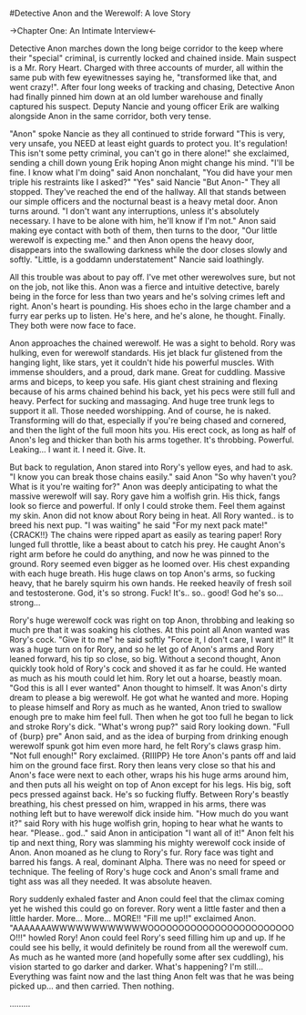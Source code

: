 #Detective Anon and the Werewolf: A love Story

->Chapter One: An Intimate Interview<-


Detective Anon marches down the long beige corridor to the keep where their "special" criminal, is currently locked and chained inside. Main suspect is a Mr. Rory Heart. Charged with three accounts of murder, all within the same pub with few eyewitnesses saying he, "transformed like that, and went crazy!". After four long weeks of tracking and chasing, Detective Anon had finally pinned him down at an old lumber warehouse and finally captured his suspect. Deputy Nancie and young officer Erik are walking alongside Anon in the same corridor, both very tense.

"Anon" spoke Nancie as they all continued to stride forward "This is very, very unsafe, you NEED at least eight guards to protect you. It's regulation! This isn't some petty criminal, you can't go in there alone!" she exclaimed, sending a chill down young Erik hoping Anon might change his mind.
"I'll be fine. I know what I'm doing" said Anon nonchalant, "You did have your men triple his restraints like I asked?"
"Yes" said Nancie "But Anon-"
They all stopped. They've reached the end of the hallway. All that stands between our simple officers and the nocturnal beast is a heavy metal door. Anon turns around.
"I don't want any interruptions, unless it's absolutely necessary. I have to be alone with him, he'll know if I'm not." Anon said making eye contact with both of them, then turns to the door, "Our little werewolf is expecting me." and then Anon opens the heavy door, disappears into the swallowing darkness while the door closes slowly and softly.
"Little, is a goddamn understatement" Nancie said loathingly.

All this trouble was about to pay off. I've met other werewolves sure, but not on the job, not like this. Anon was a fierce and intuitive detective, barely being in the force for less than two years and he's solving crimes left and right. Anon's heart is pounding. His shoes echo in the large chamber and a furry ear perks up to listen. He's here, and he's alone, he thought. Finally. They both were now face to face.

Anon approaches the chained werewolf. He was a sight to behold. Rory was hulking, even for werewolf standards. His jet black fur glistened from the hanging light, like stars, yet it couldn't hide his powerful muscles. With immense shoulders, and a proud, dark mane. Great for cuddling. Massive arms and biceps, to keep you safe. His giant chest straining and flexing because of his arms chained behind his back, yet his pecs were still full and heavy. Perfect for sucking and massaging. And huge tree trunk legs to support it all. Those needed worshipping. And of course, he is naked. Transforming will do that, especially if you're being chased and cornered, and then the light of the full moon hits you. His erect cock, as long as half of Anon's leg and thicker than both his arms together.
It's throbbing. Powerful. Leaking...
I want it.
I need it.
Give.
It.

But back to regulation, Anon stared into Rory's yellow eyes, and had to ask.
"I know you can break those chains easily." said Anon "So why haven't you? What is it you're waiting for?"
Anon was deeply anticipating to what the massive werewolf will say. Rory gave him a wolfish grin. His thick, fangs look so fierce and powerful. If only I could stroke them. Feel them against my skin. Anon did not know about Rory being in heat. All Rory wanted.. is to breed his next pup.
"I was waiting" he said "For my next pack mate!"
{CRACK!!}
The chains were ripped apart as easily as tearing paper! Rory lunged full throttle, like a beast about to catch his prey. He caught Anon's right arm before he could do anything, and now he was pinned to the ground. Rory seemed even bigger as he loomed over. His chest expanding with each huge breath. His huge claws on top Anon's arms, so fucking heavy, that he barely squirm his own hands. He reeked heavily of fresh soil and testosterone. God, it's so strong. Fuck! It's.. so.. good! God he's so... strong...

Rory's huge werewolf cock was right on top Anon, throbbing and leaking so much pre that it was soaking his clothes. At this point all Anon wanted was Rory's cock.
"Give it to me" he said softly "Force it, I don't care, I want it!"
It was a huge turn on for Rory, and so he let go of Anon's arms and Rory leaned forward, his tip so close, so big. Without a second thought, Anon quickly took hold of Rory's cock and shoved it as far he could. He wanted as much as his mouth could let him. Rory let out a hoarse, beastly moan.
"God this is all I ever wanted" Anon thought to himself.
It was Anon's dirty dream to please a big werewolf. He got what he wanted and more. Hoping to please himself and Rory as much as he wanted, Anon tried to swallow enough pre to make him feel full. Then when he got too full he began to lick and stroke Rory's dick.
"What's wrong pup?" said Rory looking down.
"Full of {burp} pre" Anon said, and as the idea of burping from drinking enough werewolf spunk got him even more hard, he felt Rory's claws grasp him.
"Not full enough!" Rory exclaimed.
{RIIIPP}
He tore Anon's pants off and laid him on the ground face first. Rory then leans very close so that his and Anon's face were next to each other, wraps his his huge arms around him, and then puts all his weight on top of Anon except for his legs. His big, soft pecs pressed against back. He's so fucking fluffy.
Between Rory's beastly breathing, his chest pressed on him, wrapped in his arms, there was nothing left but to have werewolf dick inside him.
"How much do you want it?" said Rory with his huge wolfish grin, hoping to hear what he wants to hear.
"Please.. god.." said Anon in anticipation "I want all of it!"
Anon felt his tip and next thing, Rory was slamming his mighty werewolf cock inside of Anon. Anon moaned as he clung to Rory's fur. Rory face was tight and barred his fangs. A real, dominant Alpha. There was no need for speed or technique. The feeling of Rory's huge cock and Anon's small frame and tight ass was all they needed. It was absolute heaven.

Rory suddenly exhaled faster and Anon could feel that the climax coming yet he wished this could go on forever. Rory went a little faster and then a little harder. More... More... MORE!!
"Fill me up!!" exclaimed Anon.
"AAAAAAAWWWWWWWWWWWWOOOOOOOOOOOOOOOOOOOOOOOOO!!!" howled Rory!
Anon could feel Rory's seed filling him up and up. If he could see his belly, it would definitely be round from all the werewolf cum. As much as he wanted more (and hopefully some after sex cuddling), his vision started to go darker and darker. What's happening? I'm still...
Everything was faint now and the last thing Anon felt was that he was being picked up... and then carried. Then nothing.

.........
